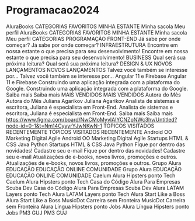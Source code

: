 # Programacao2024
AluraBooks
CATEGORIAS
FAVORITOS
MINHA ESTANTE
Minha sacola
Meu perfil
AluraBooks
CATEGORIAS
FAVORITOS
MINHA ESTANTE
Minha sacola
Meu perfil
CATEGORIAS
PROGRAMAÇÃO 
FRONT-END
Já sabe por onde começar?
Já sabe por onde começar?
INFRAESTRUTURA
Encontre em nossa estante o que precisa para seu desenvolvimento!
Encontre em nossa estante o que precisa para seu desenvolvimento!
BUSINESS
Qual será sua próxima leitura?
Qual será sua próxima leitura?
DESIGN & UX
NOVOS LANÇAMENTOS
NOVOS LANÇAMENTOS
Talvez você também se interesse por...
Talvez você também se interesse por...
Angular 11 e Firebase
Angular 11 e Firebase
Construindo uma aplicação integrada com a plataforma do Google.
Construindo uma aplicação integrada com a plataforma do Google.
Saiba mais
Saiba mais
MAIS VENDIDOS
MAIS VENDIDOS
Autora do Mês
Autora do Mês
Juliana Agarikov
Juliana Agarikov
Analista de sistemas e escritora, Juliana é especialista em Front-End. 
Analista de sistemas e escritora, Juliana é especialista em Front-End. 
Saiba mais
Saiba mais
https://www.figma.com/board/NwCMoMyvIAlYCNZpNWc3hv/Untitled?node-id=0-1&t=Nm14CyyyrYJwNKwN-1
TÓPICOS VISITADOS RECENTEMENTE
TÓPICOS VISITADOS RECENTEMENTE
Android
OO
Marketing Digital
Agile
Android
OO
Marketing Digital
Agile
Startups
HTML & CSS
Java
Python
Startups
HTML & CSS
Java
Python
Fique por dentro das novidades!
Cadastre seu e-mail
Fique por dentro das novidades!
Cadastre seu e-mail
Atualizações de e-books, novos livros, promoções e outros.
Atualizações de e-books, novos livros, promoções e outros.
Grupo Alura
EDUCAÇÃO 
EDUCAÇÃO ONLINE
COMUNIDADE
Grupo Alura
EDUCAÇÃO 
EDUCAÇÃO ONLINE
COMUNIDADE
Caelum
Alura
Hipsters ponto Tech
Caelum
Alura
Hipsters ponto Tech
Casa do Código
Alura Para Empresas
Scuba Dev
Casa do Código
Alura Para Empresas
Scuba Dev
Alura LATAM
Layers ponto Tech
Alura LATAM
Layers ponto Tech
Alura Start
Like a Boss
Alura Start
Like a Boss
MusicDot
Carreira sem Fronteira
MusicDot
Carreira sem Fronteira
Alura Língua
Hipsters ponto Jobs
Alura Língua
Hipsters ponto Jobs
PM3
GUJ
PM3
GUJ
